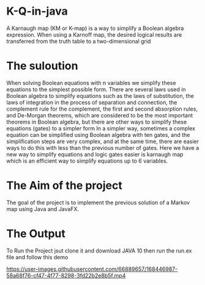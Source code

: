 # K-Q-in-java

A Karnaugh map (KM or K-map) is a way to simplify a Boolean algebra expression.
When using a Karnoff map, the desired logical results are transferred from the truth table to a two-dimensional grid


# The suloution

When solving Boolean equations with n variables we simplify these equations to the simplest possible form.
There are several laws used in Boolean algebra to simplify equations such as the laws of substitution, 
the laws of integration in the process of separation and connection, the complement rule for the complement, 
the first and second absorption rules, and De-Morgan theorems, which are considered to be the most important theorems in Boolean algebra, 
but there are other ways to simplify these equations (gates) to a simpler form In a simpler way, sometimes a complex equation can be simplified 
using Boolean algebra with ten gates, and the simplification steps are very complex, and at the same time, there are easier ways to do this with 
less than the previous number of gates.
Here we have a new way to simplify equations and logic gates easier is karnaugh map which is an efficient way to simplify equations up to 6 variables.


# The Aim of the project

The goal of the project is to implement the previous solution of a Markov map using Java and JavaFX.


# The Output

To Run the Project jsut clone it and download JAVA 10 then run the run.ex file and follow this demo



https://user-images.githubusercontent.com/66889657/168446987-58a68f76-cf47-4f77-8298-3fd22b2e8b5f.mp4

